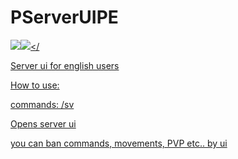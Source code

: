 # PServerUIPE
[![](https://poggit.pmmp.io/shield.state/PServerUIEn)](https://poggit.pmmp.io/p/PServerUIEn)<a href="https://poggit.pmmp.io/p/PServerUIEn"><img src="https://poggit.pmmp.io/shield.state/PServerUIEn"></

Server ui for english users

How to use:

commands: /sv

Opens server ui

you can ban commands, movements, PVP etc.. by ui

